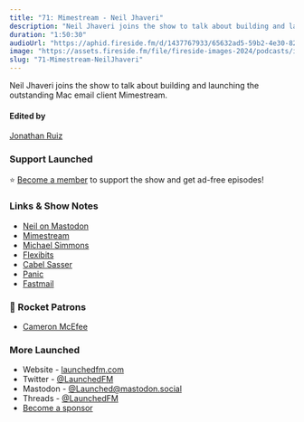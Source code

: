 ```yaml
---
title: "71: Mimestream - Neil Jhaveri"
description: "Neil Jhaveri joins the show to talk about building and launching the outstanding Mac email client Mimestream."
duration: "1:50:30"
audioUrl: "https://aphid.fireside.fm/d/1437767933/65632ad5-59b2-4e30-82d1-13845dce07dd/e25678ac-f6f4-42be-a6f3-0817b72af71b.mp3"
image: "https://assets.fireside.fm/file/fireside-images-2024/podcasts/images/6/65632ad5-59b2-4e30-82d1-13845dce07dd/episodes/e/e25678ac-f6f4-42be-a6f3-0817b72af71b/cover.jpg?v=1"
slug: "71-Mimestream-NeilJhaveri"
---
```


<p>Neil Jhaveri joins the show to talk about building and launching the outstanding Mac email client Mimestream.</p>

<h4>Edited by</h4>

<p><a href="https://mastodon.online/@refactoredd" rel="nofollow">Jonathan Ruiz</a></p>

<h3>Support Launched</h3>

<p>⭐️ <a href="http://membership.launchedfm.com/" rel="nofollow">Become a member</a> to support the show and get ad-free episodes!</p>

<h3>Links &amp; Show Notes</h3>

<ul>
<li><a href="https://mastodon.social/@neiljhaveri" rel="nofollow">Neil on Mastodon</a></li>
<li><a href="https://mimestream.com/" rel="nofollow">Mimestream</a></li>
<li><a href="https://twitter.com/macguitar" rel="nofollow">Michael Simmons</a></li>
<li><a href="https://flexibits.com/" rel="nofollow">Flexibits</a></li>
<li><a href="https://cabel.com/" rel="nofollow">Cabel Sasser</a></li>
<li><a href="https://panic.com/" rel="nofollow">Panic</a></li>
<li><a href="https://www.fastmail.com/" rel="nofollow">Fastmail</a></li>
</ul>

<h3>🚀 Rocket Patrons</h3>

<ul>
<li><a href="https://mastodon.social/@cameronmcefee" rel="nofollow">Cameron McEfee</a></li>
</ul>

<h3>More Launched</h3>

<ul>
<li>Website - <a href="https://launchedfm.com" rel="nofollow">launchedfm.com</a></li>
<li>Twitter - <a href="https://twitter.com/launchedfm" rel="nofollow">@LaunchedFM</a></li>
<li>Mastodon - <a href="https://mastodon.social/@Launched" rel="nofollow">@Launched@mastodon.social</a></li>
<li>Threads - <a href="https://www.threads.net/@launchedfm" rel="nofollow">@LaunchedFM</a></li>
<li><a href="https://launchedfm.com/sponsors" rel="nofollow">Become a sponsor</a></li>
</ul>
